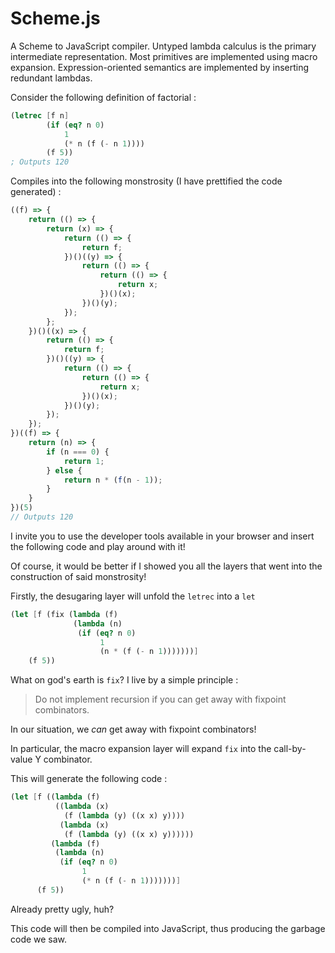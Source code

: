 # Scheme.js 

A Scheme to JavaScript compiler. Untyped lambda calculus is the primary intermediate representation. 
Most primitives are implemented using macro expansion. Expression-oriented semantics are implemented by inserting redundant lambdas. 

Consider the following definition of factorial : 

```scheme
(letrec [f n] 
        (if (eq? n 0)
            1
            (* n (f (- n 1))))
        (f 5))
; Outputs 120
```

Compiles into the following monstrosity (I have prettified the code generated) : 

```js
((f) => {
    return (() => {
        return (x) => {
            return (() => {
                return f;
            })()((y) => {
                return (() => {
                    return (() => {
                        return x;
                    })()(x);
                })()(y);
            });
        };
    })()((x) => {
        return (() => {
            return f;
        })()((y) => {
            return (() => {
                return (() => {
                    return x;
                })()(x);
            })()(y);
        });
    });
})((f) => {
    return (n) => {
        if (n === 0) {
            return 1;
        } else {
            return n * (f(n - 1));
        }
    }
})(5)
// Outputs 120 
```

I invite you to use the developer tools available in your browser and insert the following code and play around with it! 

Of course, it would be better if I showed you all the layers that went into the construction of said monstrosity!

Firstly, the desugaring layer will unfold the `letrec` into a `let` 

```scheme
(let [f (fix (lambda (f) 
              (lambda (n) 
               (if (eq? n 0)
                    1
                    (n * (f (- n 1)))))))]
    (f 5))
```

What on god's earth is `fix`? I live by a simple principle :

> Do not implement recursion if you can get away with fixpoint combinators. 

In our situation, we _can_ get away with fixpoint combinators! 

In particular, the macro expansion layer will expand `fix` into the call-by-value Y combinator. 

This will generate the following code : 

```scheme
(let [f ((lambda (f) 
          ((lambda (x) 
            (f (lambda (y) ((x x) y)))) 
           (lambda (x) 
            (f (lambda (y) ((x x) y)))))) 
         (lambda (f) 
          (lambda (n) 
           (if (eq? n 0) 
                1 
                (* n (f (- n 1)))))))]
      (f 5))
```

Already pretty ugly, huh? 

This code will then be compiled into JavaScript, thus producing the garbage code we saw.
